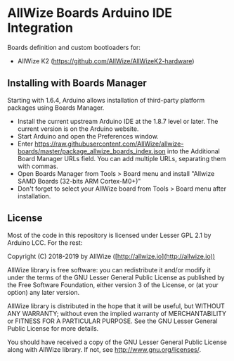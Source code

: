# AllWize Boards Arduino IDE Integration

Boards definition and custom bootloaders for:

* AllWize K2 (https://github.com/AllWize/AllWizeK2-hardware)

## Installing with Boards Manager

Starting with 1.6.4, Arduino allows installation of third-party platform packages using Boards Manager. 

* Install the current upstream Arduino IDE at the 1.8.7 level or later. The current version is on the Arduino website.
* Start Arduino and open the Preferences window.
* Enter https://raw.githubusercontent.com/AllWize/allwize-boards/master/package_allwize_boards_index.json into the Additional Board Manager URLs field. You can add multiple URLs, separating them with commas.
* Open Boards Manager from Tools > Board menu and install "Allwize SAMD Boards (32-bits ARM Cortex-M0+)"
* Don't forget to select your AllWize board from Tools > Board menu after installation.

## License

Most of the code in this repository is licensed under Lesser GPL 2.1 by Arduino LCC.
For the rest:

Copyright (C) 2018-2019 by AllWize ([http://allwize.io](http://allwize.io))

AllWize library is free software: you can redistribute it and/or modify
it under the terms of the GNU Lesser General Public License as published by
the Free Software Foundation, either version 3 of the License, or
(at your option) any later version.

AllWize library is distributed in the hope that it will be useful,
but WITHOUT ANY WARRANTY; without even the implied warranty of
MERCHANTABILITY or FITNESS FOR A PARTICULAR PURPOSE.  See the
GNU Lesser General Public License for more details.

You should have received a copy of the GNU Lesser General Public License
along with AllWize library.  If not, see <http://www.gnu.org/licenses/>.
